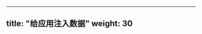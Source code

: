 <!--
---
title: "Inject Data Into Applications"
weight: 30
---
-->

---
title: "给应用注入数据"
weight: 30
---


